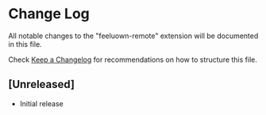 # Change Log

All notable changes to the "feeluown-remote" extension will be documented in this file.

Check [Keep a Changelog](http://keepachangelog.com/) for recommendations on how to structure this file.

## [Unreleased]

- Initial release